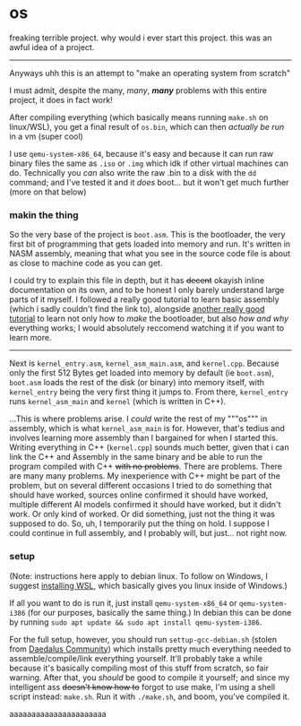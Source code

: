 # os

freaking terrible project. why would i ever start this project. this was an awful idea of a project.

---

Anyways uhh this is an attempt to "make an operating system from scratch"

I must admit, despite the many, *many*, ***many*** problems with this entire project, it does in fact work!

After compiling everything (which basically means running `make.sh` on linux/WSL), you get a final result of `os.bin`, which can then _actually be run_ in a vm (super cool)

I use `qemu-system-x86_64`, because it's easy and because it can run raw binary files the same as `.iso` or `.img` which idk if other virtual machines can do. 
Technically you _can_ also write the raw .bin to a disk with the `dd` command; and I've tested it and it *does* boot... but it won't get much further (more on that below)


### makin the thing
So the very base of the project is `boot.asm`. This is the bootloader, the very first bit of programming that gets loaded into memory and run. It's written in NASM assembly, meaning that what you see in the source code file is about as close to machine code as you can get. 

I could try to explain this file in depth, but it has ~~decent~~ okayish inline documentation on its own, and to be honest I only barely understand large parts of it myself. I followed a really good tutorial to learn basic assembly (which i sadly couldn't find the link to), alongside [another really good tutorial](https://www.youtube.com/watch?v=MwPjvJ9ulSc&list=PLm3B56ql_akNcvH8vvJRYOc7TbYhRs19M) to learn not only how to _make_ the bootloader, but also _how and why_ everything works; I would absolutely reccomend watching it if you want to learn more.

---

Next is `kernel_entry.asm`, `kernel_asm_main.asm`, and `kernel.cpp`. Because only the first 512 Bytes get loaded into memory by default (ie `boot.asm`), `boot.asm` loads the rest of the disk (or binary) into memory itself, with `kernel_entry` being the very first thing it jumps to. From there, `kernel_entry` runs `kernel_asm_main` and `kernel` (which is written in C++).

...This is where problems arise. I *could* write the rest of my """os""" in assembly, which is what `kernel_asm_main` is for. However, that's tedius and involves learning more assembly than I bargained for when I started this. Writing everything in C++ (`kernel.cpp`) sounds much better, given that i can link the C++ and Assembly in the same binary and be able to run the program compiled with C++ ~~with no problems~~. There are problems. There are many many problems. My inexperience with C++ might be part of the problem, but on several different occasions I tried to do something that should have worked, sources online confirmed it should have worked, multiple different AI models confirmed it should have worked, but it didn't work. Or only kind of worked. Or did something, just not the thing it was supposed to do. So, uh, I temporarily put the thing on hold. I suppose I could continue in full assembly, and I probably will, but just... not right now.


### setup
(Note: instructions here apply to debian linux. To follow on Windows, I suggest [installing WSL](https://learn.microsoft.com/en-us/windows/wsl/install#install-wsl-command), which basically gives you linux inside of Windows.)

If all you want to do is run it, just install `qemu-system-x86_64` or `qemu-system-i386` (for our purposes, basically the same thing.) In debian this can be done by running `sudo apt update && sudo apt install qemu-system-i386`.

For the full setup, however, you should run `settup-gcc-debian.sh` (stolen from [Daedalus Community](https://www.youtube.com/watch?v=MwPjvJ9ulSc&list=PLm3B56ql_akNcvH8vvJRYOc7TbYhRs19M)) which installs pretty much everything needed to assemble/compile/link everything yourself. It'll probably take a while because it's basically compiling most of this stuff from scratch, so fair warning. After that, you *should* be good to compile it yourself; and since my intelligent ass ~~doesn't know how to~~ forgot to use make, I'm using a shell script instead: `make.sh`. Run it with `./make.sh`, and boom, you've compiled it.


aaaaaaaaaaaaaaaaaaaaaa
